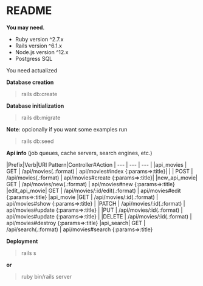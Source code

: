 # README

**You may need**.
* Ruby version ^2.7.x 
* Rails version ^6.1.x 
* Node.js version ^12.x
* Postgress SQL

You need actualized

**Database creation**

> rails db:create

**Database initialization**

> rails db:migrate

**Note**: opcionally if you want some examples run 

> rails db:seed

**Api info** (job queues, cache servers, search engines, etc.)

|Prefix|Verb|URI Pattern|Controller#Action
| --- | --- | --- |
|api_movies | GET  |  /api/movies(.:format) | api/movies#index {:params=>:title}|
|           | POST | /api/movies(.:format)  | api/movies#create {:params=>:title}|
|new_api_movie| GET |   /api/movies/new(.:format) |  api/movies#new {:params=>:title}
|edit_api_movie| GET |   /api/movies/:id/edit(.:format)   | api/movies#edit {:params=>:title}
|api_movie |GET  |  /api/movies/:id(.:format)  | api/movies#show {:params=>:title}
|          |PATCH | /api/movies/:id(.:format)  | api/movies#update {:params=>:title}
|          |PUT |   /api/movies/:id(.:format)   | api/movies#update {:params=>:title}
|          |DELETE | /api/movies/:id(.:format)   | api/movies#destroy {:params=>:title}
|api_search| GET  |  /api/search(.:format)  | api/movies#search {:params=>:title}

**Deployment**

>rails s

**or**

>ruby bin/rails server
